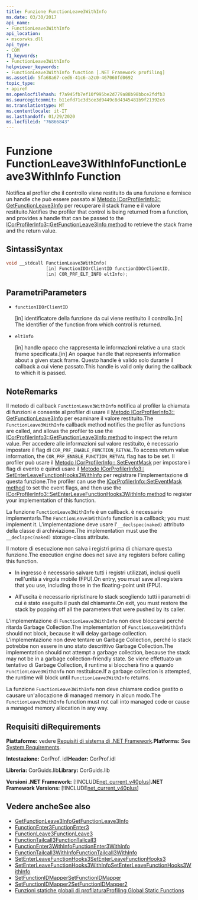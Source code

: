 ```yaml
---
title: Funzione FunctionLeave3WithInfo
ms.date: 03/30/2017
api_name:
- FunctionLeave3WithInfo
api_location:
- mscorwks.dll
api_type:
- COM
f1_keywords:
- FunctionLeave3WithInfo
helpviewer_keywords:
- FunctionLeave3WithInfo function [.NET Framework profiling]
ms.assetid: 5fa68a67-ced6-41c6-a2c0-467060fd0692
topic_type:
- apiref
ms.openlocfilehash: f7a945fb7ef10f995be2d779a88b98bbce2fdfb3
ms.sourcegitcommit: b11efd71c3d5ce3d9449c8d4345481b9f21392c6
ms.translationtype: MT
ms.contentlocale: it-IT
ms.lasthandoff: 01/29/2020
ms.locfileid: "76866843"
---
```

# <a name="functionleave3withinfo-function"></a><span data-ttu-id="ae7de-102">Funzione FunctionLeave3WithInfo</span><span class="sxs-lookup"><span data-stu-id="ae7de-102">FunctionLeave3WithInfo Function</span></span>
<span data-ttu-id="ae7de-103">Notifica al profiler che il controllo viene restituito da una funzione e fornisce un handle che può essere passato al [Metodo ICorProfilerInfo3:: GetFunctionLeave3Info](icorprofilerinfo3-getfunctionleave3info-method.md) per recuperare il stack frame e il valore restituito.</span><span class="sxs-lookup"><span data-stu-id="ae7de-103">Notifies the profiler that control is being returned from a function, and provides a handle that can be passed to the [ICorProfilerInfo3::GetFunctionLeave3Info method](icorprofilerinfo3-getfunctionleave3info-method.md) to retrieve the stack frame and the return value.</span></span>  
  
## <a name="syntax"></a><span data-ttu-id="ae7de-104">Sintassi</span><span class="sxs-lookup"><span data-stu-id="ae7de-104">Syntax</span></span>  
  
```cpp  
void __stdcall FunctionLeave3WithInfo(  
               [in] FunctionIDOrClientID functionIDOrClientID,  
               [in] COR_PRF_ELT_INFO eltInfo);  
```  
  
## <a name="parameters"></a><span data-ttu-id="ae7de-105">Parametri</span><span class="sxs-lookup"><span data-stu-id="ae7de-105">Parameters</span></span>

- `functionIDOrClientID`

  <span data-ttu-id="ae7de-106">\[in] identificatore della funzione da cui viene restituito il controllo.</span><span class="sxs-lookup"><span data-stu-id="ae7de-106">\[in] The identifier of the function from which control is returned.</span></span>

- `eltInfo`

  <span data-ttu-id="ae7de-107">\[in] handle opaco che rappresenta le informazioni relative a una stack frame specificata.</span><span class="sxs-lookup"><span data-stu-id="ae7de-107">\[in] An opaque handle that represents information about a given stack frame.</span></span> <span data-ttu-id="ae7de-108">Questo handle è valido solo durante il callback a cui viene passato.</span><span class="sxs-lookup"><span data-stu-id="ae7de-108">This handle is valid only during the callback to which it is passed.</span></span>

## <a name="remarks"></a><span data-ttu-id="ae7de-109">Note</span><span class="sxs-lookup"><span data-stu-id="ae7de-109">Remarks</span></span>  
 <span data-ttu-id="ae7de-110">Il metodo di callback `FunctionLeave3WithInfo` notifica al profiler la chiamata di funzioni e consente al profiler di usare il [Metodo ICorProfilerInfo3:: GetFunctionLeave3Info](icorprofilerinfo3-getfunctionleave3info-method.md) per esaminare il valore restituito.</span><span class="sxs-lookup"><span data-stu-id="ae7de-110">The `FunctionLeave3WithInfo` callback method notifies the profiler as functions are called, and allows the profiler to use the [ICorProfilerInfo3::GetFunctionLeave3Info method](icorprofilerinfo3-getfunctionleave3info-method.md) to inspect the return value.</span></span> <span data-ttu-id="ae7de-111">Per accedere alle informazioni sul valore restituito, è necessario impostare il flag di `COR_PRF_ENABLE_FUNCTION_RETVAL`.</span><span class="sxs-lookup"><span data-stu-id="ae7de-111">To access return value information, the `COR_PRF_ENABLE_FUNCTION_RETVAL` flag has to be set.</span></span> <span data-ttu-id="ae7de-112">Il profiler può usare il [Metodo ICorProfilerInfo:: SetEventMask](icorprofilerinfo-seteventmask-method.md) per impostare i flag di evento e quindi usare il [Metodo ICorProfilerInfo3:: SetEnterLeaveFunctionHooks3WithInfo](icorprofilerinfo3-setenterleavefunctionhooks3withinfo-method.md) per registrare l'implementazione di questa funzione.</span><span class="sxs-lookup"><span data-stu-id="ae7de-112">The profiler can use the [ICorProfilerInfo::SetEventMask method](icorprofilerinfo-seteventmask-method.md) to set the event flags, and then use the [ICorProfilerInfo3::SetEnterLeaveFunctionHooks3WithInfo method](icorprofilerinfo3-setenterleavefunctionhooks3withinfo-method.md) to register your implementation of this function.</span></span>  
  
 <span data-ttu-id="ae7de-113">La funzione `FunctionLeave3WithInfo` è un callback. è necessario implementarla.</span><span class="sxs-lookup"><span data-stu-id="ae7de-113">The `FunctionLeave3WithInfo` function is a callback; you must implement it.</span></span> <span data-ttu-id="ae7de-114">L'implementazione deve usare l'`__declspec(naked)` attributo della classe di archiviazione.</span><span class="sxs-lookup"><span data-stu-id="ae7de-114">The implementation must use the `__declspec(naked)` storage-class attribute.</span></span>  
  
 <span data-ttu-id="ae7de-115">Il motore di esecuzione non salva i registri prima di chiamare questa funzione.</span><span class="sxs-lookup"><span data-stu-id="ae7de-115">The execution engine does not save any registers before calling this function.</span></span>  
  
- <span data-ttu-id="ae7de-116">In ingresso è necessario salvare tutti i registri utilizzati, inclusi quelli nell'unità a virgola mobile (FPU).</span><span class="sxs-lookup"><span data-stu-id="ae7de-116">On entry, you must save all registers that you use, including those in the floating-point unit (FPU).</span></span>  
  
- <span data-ttu-id="ae7de-117">All'uscita è necessario ripristinare lo stack scegliendo tutti i parametri di cui è stato eseguito il push dal chiamante.</span><span class="sxs-lookup"><span data-stu-id="ae7de-117">On exit, you must restore the stack by popping off all the parameters that were pushed by its caller.</span></span>  
  
 <span data-ttu-id="ae7de-118">L'implementazione di `FunctionLeave3WithInfo` non deve bloccarsi perché ritarda Garbage Collection.</span><span class="sxs-lookup"><span data-stu-id="ae7de-118">The implementation of `FunctionLeave3WithInfo` should not block, because it will delay garbage collection.</span></span> <span data-ttu-id="ae7de-119">L'implementazione non deve tentare un Garbage Collection, perché lo stack potrebbe non essere in uno stato descrittivo Garbage Collection.</span><span class="sxs-lookup"><span data-stu-id="ae7de-119">The implementation should not attempt a garbage collection, because the stack may not be in a garbage collection-friendly state.</span></span> <span data-ttu-id="ae7de-120">Se viene effettuato un tentativo di Garbage Collection, il runtime si bloccherà fino a quando `FunctionLeave3WithInfo` non restituisce.</span><span class="sxs-lookup"><span data-stu-id="ae7de-120">If a garbage collection is attempted, the runtime will block until `FunctionLeave3WithInfo` returns.</span></span>  
  
 <span data-ttu-id="ae7de-121">La funzione `FunctionLeave3WithInfo` non deve chiamare codice gestito o causare un'allocazione di managed memory in alcun modo.</span><span class="sxs-lookup"><span data-stu-id="ae7de-121">The `FunctionLeave3WithInfo` function must not call into managed code or cause a managed memory allocation in any way.</span></span>  
  
## <a name="requirements"></a><span data-ttu-id="ae7de-122">Requisiti di</span><span class="sxs-lookup"><span data-stu-id="ae7de-122">Requirements</span></span>  
 <span data-ttu-id="ae7de-123">**Piattaforme:** vedere [Requisiti di sistema di .NET Framework](../../../../docs/framework/get-started/system-requirements.md).</span><span class="sxs-lookup"><span data-stu-id="ae7de-123">**Platforms:** See [System Requirements](../../../../docs/framework/get-started/system-requirements.md).</span></span>  
  
 <span data-ttu-id="ae7de-124">**Intestazione:** CorProf. idl</span><span class="sxs-lookup"><span data-stu-id="ae7de-124">**Header:** CorProf.idl</span></span>  
  
 <span data-ttu-id="ae7de-125">**Libreria:** CorGuids.lib</span><span class="sxs-lookup"><span data-stu-id="ae7de-125">**Library:** CorGuids.lib</span></span>  
  
 <span data-ttu-id="ae7de-126">**Versioni .NET Framework:** [!INCLUDE[net_current_v40plus](../../../../includes/net-current-v40plus-md.md)]</span><span class="sxs-lookup"><span data-stu-id="ae7de-126">**.NET Framework Versions:** [!INCLUDE[net_current_v40plus](../../../../includes/net-current-v40plus-md.md)]</span></span>  
  
## <a name="see-also"></a><span data-ttu-id="ae7de-127">Vedere anche</span><span class="sxs-lookup"><span data-stu-id="ae7de-127">See also</span></span>

- [<span data-ttu-id="ae7de-128">GetFunctionLeave3Info</span><span class="sxs-lookup"><span data-stu-id="ae7de-128">GetFunctionLeave3Info</span></span>](icorprofilerinfo3-getfunctionleave3info-method.md)
- [<span data-ttu-id="ae7de-129">FunctionEnter3</span><span class="sxs-lookup"><span data-stu-id="ae7de-129">FunctionEnter3</span></span>](functionenter3-function.md)
- [<span data-ttu-id="ae7de-130">FunctionLeave3</span><span class="sxs-lookup"><span data-stu-id="ae7de-130">FunctionLeave3</span></span>](functionleave3-function.md)
- [<span data-ttu-id="ae7de-131">FunctionTailcall3</span><span class="sxs-lookup"><span data-stu-id="ae7de-131">FunctionTailcall3</span></span>](functiontailcall3-function.md)
- [<span data-ttu-id="ae7de-132">FunctionEnter3WithInfo</span><span class="sxs-lookup"><span data-stu-id="ae7de-132">FunctionEnter3WithInfo</span></span>](functionenter3withinfo-function.md)
- [<span data-ttu-id="ae7de-133">FunctionTailcall3WithInfo</span><span class="sxs-lookup"><span data-stu-id="ae7de-133">FunctionTailcall3WithInfo</span></span>](functiontailcall3withinfo-function.md)
- [<span data-ttu-id="ae7de-134">SetEnterLeaveFunctionHooks3</span><span class="sxs-lookup"><span data-stu-id="ae7de-134">SetEnterLeaveFunctionHooks3</span></span>](icorprofilerinfo3-setenterleavefunctionhooks3-method.md)
- [<span data-ttu-id="ae7de-135">SetEnterLeaveFunctionHooks3WithInfo</span><span class="sxs-lookup"><span data-stu-id="ae7de-135">SetEnterLeaveFunctionHooks3WithInfo</span></span>](icorprofilerinfo3-setenterleavefunctionhooks3withinfo-method.md)
- [<span data-ttu-id="ae7de-136">SetFunctionIDMapper</span><span class="sxs-lookup"><span data-stu-id="ae7de-136">SetFunctionIDMapper</span></span>](icorprofilerinfo-setfunctionidmapper-method.md)
- [<span data-ttu-id="ae7de-137">SetFunctionIDMapper2</span><span class="sxs-lookup"><span data-stu-id="ae7de-137">SetFunctionIDMapper2</span></span>](icorprofilerinfo3-setfunctionidmapper2-method.md)
- [<span data-ttu-id="ae7de-138">Funzioni statiche globali di profilatura</span><span class="sxs-lookup"><span data-stu-id="ae7de-138">Profiling Global Static Functions</span></span>](profiling-global-static-functions.md)
